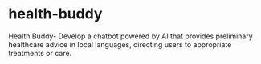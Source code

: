 # health-buddy
Health Buddy- Develop a chatbot powered by AI that provides preliminary healthcare advice in local languages, directing users to appropriate treatments or care.
